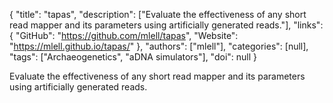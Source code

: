 {
  "title": "tapas",
  "description": ["Evaluate the effectiveness of any short read mapper and its parameters using artificially generated reads."],
  "links": {
    "GitHub": "https://github.com/mlell/tapas",
    "Website": "https://mlell.github.io/tapas/"
  },
  "authors": ["mlell"],
  "categories": [null],
  "tags": ["Archaeogenetics", "aDNA simulators"],
  "doi": null
}

<!-- Generated by csv2md.R – do not edit by hand -->

Evaluate the effectiveness of any short read mapper and its parameters using artificially generated reads.